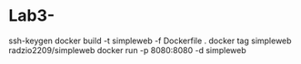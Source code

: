 # Lab3-
ssh-keygen
docker build -t simpleweb -f Dockerfile .
docker tag simpleweb radzio2209/simpleweb
docker run -p 8080:8080 -d simpleweb
